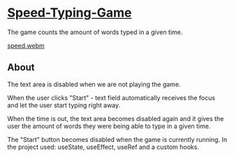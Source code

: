 # [Speed-Typing-Game](https://speed-typing-game-with-react.netlify.app)
The game counts the amount of words typed in a given time.    

[speed.webm](https://user-images.githubusercontent.com/82247833/206081665-c6e785ab-d727-4eaa-b295-f605b145aacb.webm)

## About 

The text area is disabled when we are not playing the game. 

When the user clicks "Start" - text field automatically receives the focus and let the user start typing right away. 

When the time is out, the text area becomes disabled again and it gives the user the amount of words they were being able to type in a given time. 

The "Start" button becomes disabled when the game is currently running. In the project used: useState, useEffect, useRef and a custom hooks. 
   
  
